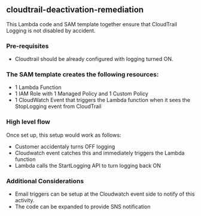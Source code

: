 ## cloudtrail-deactivation-remediation

This Lambda code and SAM template together ensure that CloudTrail Logging is not disabled by accident.

### Pre-requisites
- Cloudtrail should be already configured with logging turned ON.


### The SAM template creates the following resources:
- 1 Lambda Function 
- 1 IAM Role with 1 Managed Policy and 1 Custom Policy
- 1 CloudWatch Event that triggers the Lambda function when it sees the StopLogging event from CloudTrail


### High level flow
Once set up, this setup would work as follows:

- Customer accidentaly turns OFF logging 
- Cloudwatch event catches this and immediately triggers the Lambda function 
- Lambda calls the StartLogging API to turn logging back ON


### Additional Considerations

- Email triggers can be setup at the Cloudwatch event side to notify of this activity.
- The code can be expanded to provide SNS notification